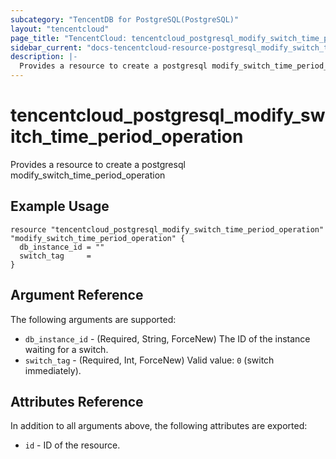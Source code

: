 ```yaml
---
subcategory: "TencentDB for PostgreSQL(PostgreSQL)"
layout: "tencentcloud"
page_title: "TencentCloud: tencentcloud_postgresql_modify_switch_time_period_operation"
sidebar_current: "docs-tencentcloud-resource-postgresql_modify_switch_time_period_operation"
description: |-
  Provides a resource to create a postgresql modify_switch_time_period_operation
---
```


# tencentcloud_postgresql_modify_switch_time_period_operation

Provides a resource to create a postgresql modify_switch_time_period_operation

## Example Usage

```hcl
resource "tencentcloud_postgresql_modify_switch_time_period_operation" "modify_switch_time_period_operation" {
  db_instance_id = ""
  switch_tag     =
}
```

## Argument Reference

The following arguments are supported:

* `db_instance_id` - (Required, String, ForceNew) The ID of the instance waiting for a switch.
* `switch_tag` - (Required, Int, ForceNew) Valid value: `0` (switch immediately).

## Attributes Reference

In addition to all arguments above, the following attributes are exported:

* `id` - ID of the resource.



